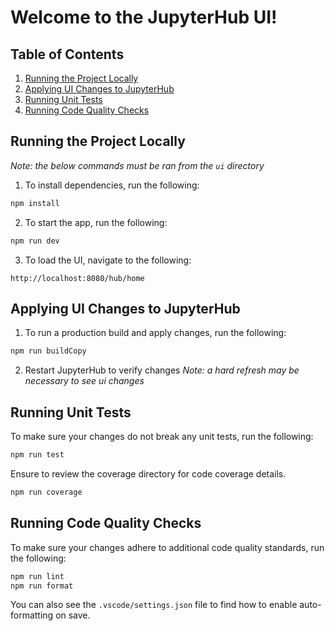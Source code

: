 # Welcome to the JupyterHub UI!

## Table of Contents

1. [Running the Project Locally](#running-the-project-locally)
2. [Applying UI Changes to JupyterHub](#applying-ui-changes-to-jupyterhub)
3. [Running Unit Tests](#running-unit-tests)
4. [Running Code Quality Checks](#running-code-quality-checks)

## Running the Project Locally

_Note: the below commands must be ran from the `ui` directory_

1. To install dependencies, run the following:

```sh
npm install
```

2. To start the app, run the following:

```sh
npm run dev
```

3. To load the UI, navigate to the following:

```
http://localhost:8080/hub/home
```

## Applying UI Changes to JupyterHub

1. To run a production build and apply changes, run the following:

```sh
npm run buildCopy
```

2. Restart JupyterHub to verify changes
   _Note: a hard refresh may be necessary to see ui changes_

## Running Unit Tests

To make sure your changes do not break any unit tests, run the following:

```sh
npm run test
```

Ensure to review the coverage directory for code coverage details.

```sh
npm run coverage
```

## Running Code Quality Checks

To make sure your changes adhere to additional code quality standards, run the following:

```sh
npm run lint
npm run format
```

You can also see the `.vscode/settings.json` file to find how to enable auto-formatting on save.

